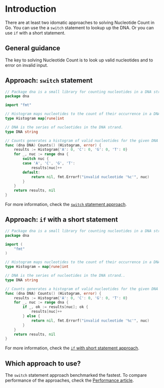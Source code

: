 # Introduction

There are at least two idomatic approaches to solving Nucleotide Count in Go.
You can use the a `switch` statement to lookup up the DNA.
Or you can use `if` with a short statement.

## General guidance

The key to solving Nucleotide Count is to look up valid nucleotides and to error on invalid input.

## Approach: `switch` statement

```go
// Package dna is a small library for counting nucleotides in a DNA strand.
package dna

import "fmt"

// Histogram maps nucleotides to the count of their occurrence in a DNA strand.
type Histogram map[rune]int

// DNA is the series of nucleotides in the DNA strand.
type DNA string

// Counts generates a histogram of valid nucleotides for the given DNA strand.
func (dna DNA) Counts() (Histogram, error) {
	results := Histogram{'A': 0, 'C': 0, 'G': 0, 'T': 0}
	for _, nuc := range dna {
		switch nuc {
		case 'A', 'C', 'G', 'T':
			results[nuc]++
		default:
			return nil, fmt.Errorf("invalid nucleotide '%c'", nuc)
		}
	}
	return results, nil
}
```

For more information, check the [`switch` statement approach][approach-switch-statement].

## Approach: `if` with a short statement

```go
// Package dna is a small library for counting nucleotides in a DNA strand.
package dna

import (
	"fmt"
)

// Histogram maps nucleotides to the count of their occurrence in a DNA strand.
type Histogram = map[rune]int

// DNA is the series of nucleotides in the DNA strand..
type DNA string

// Counts generates a histogram of valid nucleotides for the given DNA strand.
func (dna DNA) Counts() (Histogram, error) {
	results := Histogram{'A': 0, 'C': 0, 'G': 0, 'T': 0}
	for _, nuc := range dna {
		if _, ok := results[nuc]; ok {
			results[nuc]++
		} else {
			return nil, fmt.Errorf("invalid nucleotide '%c'", nuc)
		}
	}
	return results, nil
}
```

For more information, check the [`if` with short statement approach][approach-if-with-short-statement].

## Which approach to use?

The `switch` statement approach benchmarked the fastest.
To compare performance of the approaches, check the [Performance article][article-performance].

[approach-switch-statement]: https://exercism.org/tracks/go/exercises/nucleotide-count/approaches/switch-statement
[approach-if-with-short-statement]: https://exercism.org/tracks/go/exercises/nucleotide-count/approaches/if-with-short-statement
[article-performance]: https://exercism.org/tracks/go/exercises/nucleotide-count/articles/performance
